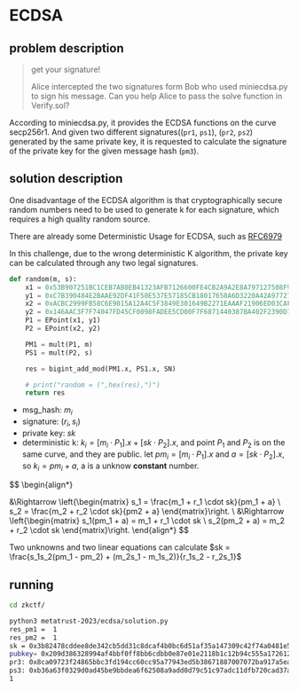 # ECDSA

## problem description
> get your signature!
> 
> Alice intercepted the two signatures form Bob who used miniecdsa.py to sign his message.
> Can you help Alice to pass the solve function in Verify.sol?
>

According to miniecdsa.py, it provides the ECDSA functions on the curve secp256r1. And given two different signatures((`pr1`, `ps1`), (`pr2`, `ps2`) generated by the same private key, it is requested to calculate the signature of the private key for the given message hash (`pm3`).

## solution description
One disadvantage of the ECDSA algorithm is that cryptographically secure random numbers need to be used to generate k for each signature, which requires a high quality random source.

There are already some Deterministic Usage for ECDSA, such as [RFC6979](https://datatracker.ietf.org/doc/rfc6979/)

In this challenge, due to the wrong deterministic K algorithm, the private key can be calculated through any two legal signatures.

```py
def random(m, s):
    x1 = 0x53B907251BC1CEB7AB0EB41323AFB7126600FE4CB2A9A2E8A797127508F97009
    y1 = 0xC7B390484E2BAAE92DF41F50E537E57185CB18017650A6D3220A42A97727217D
    x2 = 0xACBC2999FB58C6E9015A12A4C5F3849E301649B2271EAAAF21906ED03CAFDF45
    y2 = 0x146AAC3F7F74047FD45CF0098FADEE5CD00F7F6871440387BA402F2390D7276F
    P1 = EPoint(x1, y1)
    P2 = EPoint(x2, y2)

    PM1 = mult(P1, m)
    PS1 = mult(P2, s)

    res = bigint_add_mod(PM1.x, PS1.x, SN)

    # print("random = (",hex(res),")")
    return res
```
* msg_hash: $m_i$
* signature: $(r_i, s_i)$
* private key: $sk$
* deterministic k: $k_i = [m_i \cdot P_1].x + [sk \cdot P_2].x$, and point $P_1$ and $P_2$ is on the same curve, and they are public. let $pm_i = [m_i \cdot P_1].x$ and $a = [sk \cdot P_2].x$, so $k_i = pm_i + a$, a is a unknow **constant** number.

$$
\begin{align*}
    
&\Rightarrow
\left\{\begin{matrix}
s_1 = \frac{m_1 + r_1 \cdot sk}{pm_1 +  a} 
\\ 
s_2 = \frac{m_2 + r_2 \cdot sk}{pm2 + a} 
\end{matrix}\right.
\\
&\Rightarrow
\left\{\begin{matrix}
s_1(pm_1 + a) = m_1 + r_1 \cdot sk
\\ 
s_2(pm_2 + a) = m_2 + r_2 \cdot sk
\end{matrix}\right.
\end{align*}
$$

Two unknowns and two linear equations can calculate $sk = \frac{s_1s_2(pm_1 - pm_2) + (m_2s_1 - m_1s_2)}{r_1s_2 - r_2s_1}$

## running

```sh
cd zkctf/

python3 metatrust-2023/ecdsa/solution.py
res_pm1 =  1
res_pm2 =  1
sk = 0x3b82478cddee8de342cb5dd31c8dcaf4b0bc6d51af35a147309c42f74a0481e5
pubkey= 0x209d386328994af4bbf0ff8bb6cdbb0e87e01e2118b1c12b94c555a1726129c6 0x76ac8f2fda3a921bd3dcc1d2f0741b91dcd18d053a67a4ece89761e64a0881b1
pr3: 0x8ca09723f24865bbc3fd194cc60cc95a77943ed5b38671887007072ba917a5ea
ps3: 0xb36a63f0329d0ad45be9bbdea6f62508a9add0d79c51c97adc11dfb720cad37a
1
```
